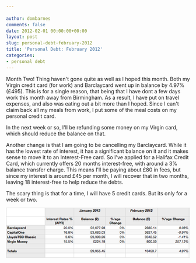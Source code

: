 ```yaml
---

author: dombarnes
comments: false
date: 2012-02-01 00:00:00+00:00
layout: post
slug: personal-debt-february-2012
title: 'Personal Debt: February 2012'
categories:
- personal debt
---
```


Month Two! Thing haven't gone quite as well as I hoped this month.
Both my Virgin credit card (for work) and Barclaycard went up in balance by 4.97% (£495). This is for a single reason, that being that I have dont a few days work this month away from Birmingham. As a result, I have put on travel expenses, and also was eating out a bit more than I hoped. Since I can't claim back all my meals from work, I put some of the meal costs on my personal credit card.

In the next week or so, I'll be refunding some money on my Virgin card, which should reduce the balance on that.

Another change is that I am going to be cancelling my Barclaycard. While it has the lowest rate of interest, it has a significant balance on it and it makes sense to move it to an Interest-Free card. So I've applied for a Halifax Credit Card, which currently offers 20 months interest-free, with around a 3% balance transfer charge. This means I'll be paying about £80 in fees, but since my interest is around £45 per month, I will recover that in two months, leaving 18 interest-free to help reduce the debts.

The scary thing is that for a time, I will have 5 credit cards. But its only for a week or two.

![February 2012 Debt Table](/assets/images/personal_debt/debt_february_2012.png)
